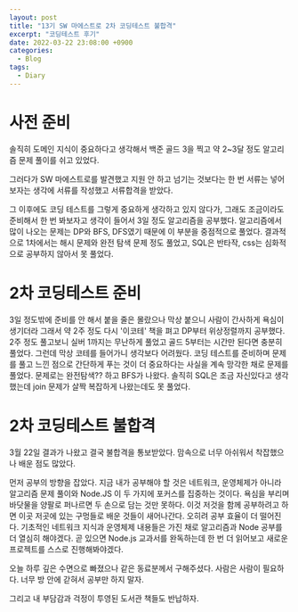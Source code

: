 ```yaml
---
layout: post
title: "13기 SW 마에스트로 2차 코딩테스트 불합격"
excerpt: "코딩테스트 후기"
date: 2022-03-22 23:08:00 +0900
categories:
  - Blog
tags:
  - Diary
---
```


# 사전 준비

솔직히 도메인 지식이 중요하다고 생각해서 백준 골드 3을 찍고 약 2~3달 정도 알고리즘 문제 풀이를 쉬고 있었다.

그러다가 SW 마에스트로를 발견했고 지원 안 하고 넘기는 것보다는 한 번 서류는 넣어보자는 생각에 서류를 작성했고 서류합격을 받았다.

그 이후에도 코딩 테스트를 그렇게 중요하게 생각하고 있지 않다가, 그래도 조금이라도 준비해서 한 번 봐보자고 생각이 들어서 3일 정도 알고리즘을 공부했다. 알고리즘에서 많이 나오는 문제는 DP와 BFS, DFS였기 때문에 이 부분을 중점적으로 풀었다. 결과적으로 1차에서는 해시 문제와 완전 탐색 문제 정도 풀었고, SQL은 반타작, css는 심화적으로 공부하지 않아서 못 풀었다.

# 2차 코딩테스트 준비

3일 정도밖에 준비를 안 해서 붙을 줄은 몰랐으나 막상 붙으니 사람이 간사하게 욕심이 생기더라 그래서 약 2주 정도 다시 '이코테' 책을 펴고 DP부터 위상정렬까지 공부했다. 2주 정도 풀고보니 실버 1까지는 무난하게 풀었고 골드 5부터는 시간만 된다면 충분히 풀었다. 그런데 막상 코테를 들어가니 생각보다 어려웠다. 코딩 테스트를 준비하며 문제를 풀고 느낀 점으로 간단하게 푸는 것이 더 중요하다는 사실을 계속 망각한 채로 문제를 풀었다. 문제로는 완전탐색?? 하고 BFS가 나왔다. 솔직히 SQL은 조금 자신있다고 생각했는데 join 문제가 살짝 복잡하게 나왔는데도 못 풀었다.

# 2차 코딩테스트 불합격

3월 22일 결과가 나왔고 결국 불합격을 통보받았다. 맘속으로 너무 아쉬워서 착잡했으나 배운 점도 많았다.

먼저 공부의 방향을 잡았다. 지금 내가 공부해야 할 것은 네트워크, 운영체제가 아니라 알고리즘 문제 풀이와 Node.JS 이 두 가지에 포커스를 집중하는 것이다. 욕심을 부리며 바닷물을 양팔로 퍼나르면 두 손으로 담는 것만 못하다. 이것 저것을 함께 공부하려고 하면 이곳 저곳에 있는 구멍들로 배운 것들이 새어나간다. 오히려 공부 효율이 더 떨어진다. 기초적인 네트워크 지식과 운영체제 내용들은 가진 채로 알고리즘과 Node 공부를 더 열심히 해야겠다. 곧 있으면 Node.js 교과서를 완독하는데 한 번 더 읽어보고 새로운 프로젝트를 스스로 진행해봐야겠다.

오늘 하루 깊은 수면으로 빠졌으나 같은 동료분께서 구해주셨다. 사람은 사람이 필요하다. 너무 방 안에 갇혀서 공부만 하지 말자.

그리고 내 부담감과 걱정이 투영된 도서관 책들도 반납하자. 